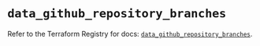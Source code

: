 # `data_github_repository_branches`

Refer to the Terraform Registry for docs: [`data_github_repository_branches`](https://registry.terraform.io/providers/integrations/github/6.2.3/docs/data-sources/repository_branches).
